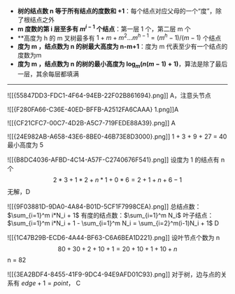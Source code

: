 
- **树的结点数 n 等于所有结点的度数和 +1**：每个结点对应父母的一个“度”，除了根结点之外
- **m 度数的第 i 层至多有 $m^{i-1}$ 个结点**：第一层 1 个，第二层 m 个
- **高度为 h 的 m 叉树最多有 $1+m+m^2...m^{h-1} = (m^h-1)/(m-1)$ 个结点
- **度为 m ，结点数为 n 的树最大高度为 n-m+1**：度为 m 代表至少有一个结点的度数为m
- **度为 m ，结点数为 n 的树的最小高度为 $\log_m(n(m-1)+1)$**，算法是除了最后一层，其余每层都填满

-----
![[{55847DD3-FDC1-4F64-94EB-22F02B861694}.png]]
A，注意头节点

![[{F280FA66-C36E-40ED-BFFB-A2512FA6CAAA} 1.png]]A

![[{CF21CFC7-00C7-4D2B-A5C7-719FEDE88A39}.png]]
A

![[{24E982AB-A658-43E6-8BE0-46B73E8D3000}.png]]
1 + 3 + 9 + 27 = 40
最小高度为 5

![[{B8DC4036-AFBD-4C14-A57F-C2740676F541}.png]]
设度为 1 的结点有 n 个
$$ 2*3 + 1*2 + n*1 + 0*6 = 2 + 1 + n + 6 - 1$$
无解，D

![[{9F03881D-9DA0-4A84-B01D-5CF1F7998CEA}.png]]
总结点数：$\sum_{i=1}^m i*N_i + 1$
有度的结点数：$\sum_{i=1}^m N_i$
叶子结点：$\sum_{i=1}^m i*N_i + 1 - \sum_{i=1}^m N_i = \sum_{i=2}^m(i-1)N_i + 1$
D

![[{1C47B29B-ECD6-4A44-BF63-C6A6BEA1D221}.png]]
设叶节点个数为 n
$$ 80+30+2+10+1 = 20+10+1+10+n$$
n = 82

![[{3EA2BDF4-8455-41F9-9DC4-94E9AFD01C93}.png]]
对于树，边与点的关系有 $edge + 1 = point$，
C